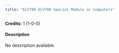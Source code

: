 ```yaml
---
title: "ELV780 ELV780 Special Module in Computers"
---
```

**Credits:** 1 (1-0-0)

#### Description
No description available.